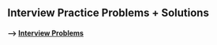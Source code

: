 ## Interview Practice Problems + Solutions

#### --> [Interview Problems](https://github.com/Mun-Min/ASU_2022_Bootcamp/tree/master/Activity_Files/04-Pandas/3/Activities/04-Stu_Partner_Interviews/Solved)